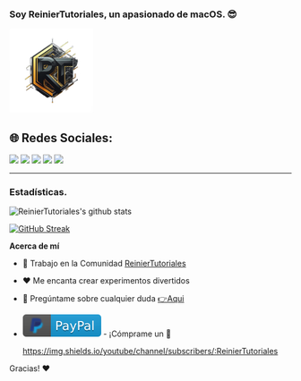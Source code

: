 ### Soy **ReinierTutoriales**, un apasionado de macOS. 😎
<a href="https://www.reiniertutoriales.com/"><img src="https://github.com/ReinierTutoriales/ReinierTutoriales/blob/main/imagenes/Logo.png" width="150px" alt="Foro"></a>

## 🌐 Redes Sociales:

[![](https://img.shields.io/badge/YouTube-informational?style=for-the-badge&logo=telegram&logoColor=white&color=FF0000)](https://youtube.com/c/ReinierTutoriales)
[![](https://img.shields.io/badge/-Telegram-informational?style=for-the-badge&logo=telegram&logoColor=white&color=0088cc)](https://t.me/ReinierTutoriales)
[![](https://img.shields.io/badge/-Twitter-informational?style=for-the-badge&logo=twitter&logoColor=white&color=00aced)](https://twitter.com/ReinierTutorial)
[![](https://img.shields.io/badge/-Facebook-informational?style=for-the-badge&logo=facebook&logoColor=white&color=3b5998)](https://www.facebook.com/groups/reiniertutoriales/)
[![](https://img.shields.io/badge/-Instagram-informational?style=for-the-badge&logo=instagram&logoColor=white&color=C13584)](https://www.instagram.com/reiniertutoriales/)


<hr>

### Estadísticas.

![ReinierTutoriales's github stats](https://github-readme-stats.vercel.app/api?username=ReinierTutoriales&icons=true&bg_color=181818)

[![GitHub Streak](https://streak-stats.demolab.com?user=ReinierTutoriales&theme=dark&hide_border=FALSO&locale=es&date_format=M%20j%5B%2C%20Y%5D)](https://git.io/streak-stats)
</p>

**Acerca de mí**

- 💼 Trabajo en la Comunidad [ReinierTutoriales](https://www.reiniertutoriales.com/)

- ❤️ Me encanta crear experimentos divertidos

- 💬 Pregúntame sobre cualquier duda [👉Aqui](https://github.com/ReinierTutoriales/ReinierTutoriales/issues)

- [![paypal.com/paypalme/ReinierTutoriales](https://github.com/ReinierTutoriales/ReinierTutoriales/blob/main/imagenes/paypal.svg)](https://www.paypal.com/paypalme/ReinierTutoriales) - ¡Cómprame un :tea:

  https://img.shields.io/youtube/channel/subscribers/:ReinierTutoriales



Gracias! :heart:
